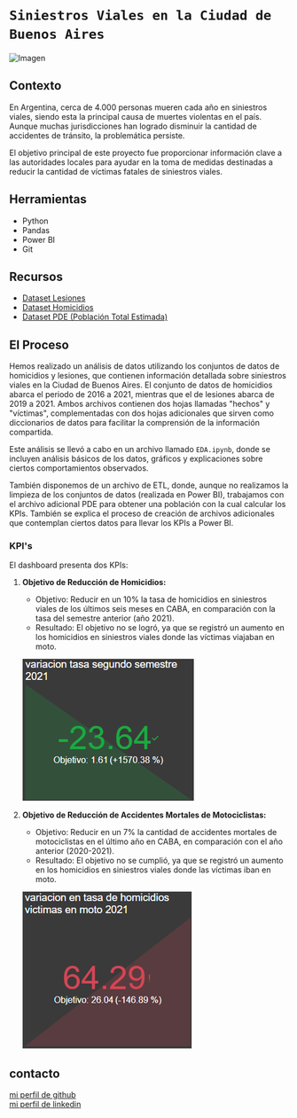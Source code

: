# **`Siniestros Viales en la Ciudad de Buenos Aires`**

![Imagen](https://camo.githubusercontent.com/c89e484e93d62f006114729075599dc6d77933f4eb199f15e0189a5180f4a973/68747470733a2f2f7374617469632e6c616a6f726e61646165737461646f64656d657869636f2e636f6d2f77702d636f6e74656e742f75706c6f6164732f323032322f30382f53696e69657374726f732d7669616c65732e6a7067)

## Contexto

En Argentina, cerca de 4.000 personas mueren cada año en siniestros viales, siendo esta la principal causa de muertes violentas en el país. Aunque muchas jurisdicciones han logrado disminuir la cantidad de accidentes de tránsito, la problemática persiste.

El objetivo principal de este proyecto fue proporcionar información clave a las autoridades locales para ayudar en la toma de medidas destinadas a reducir la cantidad de víctimas fatales de siniestros viales.

## Herramientas

- Python
- Pandas
- Power BI
- Git

## Recursos

- [Dataset Lesiones](https://data.buenosaires.gob.ar/dataset/victimas-siniestros-viales)
- [Dataset Homicidios](https://data.buenosaires.gob.ar/dataset/victimas-siniestros-viales)
- [Dataset PDE (Población Total Estimada)](https://www.estadisticaciudad.gob.ar/eyc/?p=76599)

## El Proceso

Hemos realizado un análisis de datos utilizando los conjuntos de datos de homicidios y lesiones, que contienen información detallada sobre siniestros viales en la Ciudad de Buenos Aires. El conjunto de datos de homicidios abarca el periodo de 2016 a 2021, mientras que el de lesiones abarca de 2019 a 2021. Ambos archivos contienen dos hojas llamadas "hechos" y "víctimas", complementadas con dos hojas adicionales que sirven como diccionarios de datos para facilitar la comprensión de la información compartida.

Este análisis se llevó a cabo en un archivo llamado `EDA.ipynb`, donde se incluyen análisis básicos de los datos, gráficos y explicaciones sobre ciertos comportamientos observados.

También disponemos de un archivo de ETL, donde, aunque no realizamos la limpieza de los conjuntos de datos (realizada en Power BI), trabajamos con el archivo adicional PDE para obtener una población con la cual calcular los KPIs. También se explica el proceso de creación de archivos adicionales que contemplan ciertos datos para llevar los KPIs a Power BI.

### KPI's

El dashboard presenta dos KPIs:

1. **Objetivo de Reducción de Homicidios:**
   - Objetivo: Reducir en un 10% la tasa de homicidios en siniestros viales de los últimos seis meses en CABA, en comparación con la tasa del semestre anterior (año 2021).
   - Resultado: El objetivo no se logró, ya que se registró un aumento en los homicidios en siniestros viales donde las víctimas viajaban en moto.
     
   ![KPI 1](src/kpi_1.png)

2. **Objetivo de Reducción de Accidentes Mortales de Motociclistas:**
   - Objetivo: Reducir en un 7% la cantidad de accidentes mortales de motociclistas en el último año en CABA, en comparación con el año anterior (2020-2021).
   - Resultado: El objetivo no se cumplió, ya que se registró un aumento en los homicidios en siniestros viales donde las víctimas iban en moto.
     
   ![KPI 2](src/kpi_2.png)

## contacto

<span><a href="https://github.com/tDelbarco">mi perfil de github</a></span>
<br>
<span><a href="https://www.linkedin.com/in/tomás-del-barco-b74337229/">mi perfil de linkedin</a></span>
